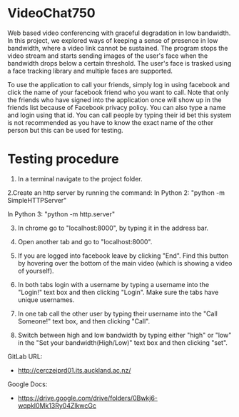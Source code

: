 # VideoChat750
Web based video conferencing with graceful degradation in low bandwidth. In this project, we explored ways of 
keeping a sense of presence in low bandwidth, where a video link cannot be sustained. The program stops the video stream
and starts sending images of the user's face when the bandwidth drops below a certain threshold. The user's face is trasked
using a face tracking library  and multiple faces are supported.

To use the application to call your friends, simply log in using facebook and click the name of your facebook friend who you want to call.
Note that only the friends who have signed into the application once will show up in the friends list because of Facebook privacy policy.
You can also type a name and login using that id. You can call people by typing their id bet this system is not recommended as you have to know the exact name of the other person but this can be used for testing.


# Testing procedure 

1. In a terminal navigate to the project folder.

2.Create an http server by running the command:
In Python 2:
"python -m SimpleHTTPServer"

In Python 3:
"python -m http.server"

3. In chrome go to "localhost:8000", by typing it in the address bar.

4. Open another tab and go to "localhost:8000".

5. If you are logged into facebook leave by clicking "End". Find this button by hovering over the bottom of the main video (which is showing a video of yourself).

6. In both tabs login with a username by typing a username into the "Login!" text box and then clicking "Login". Make sure the tabs have unique usernames.

7. In one tab call the other user by typing their username into the "Call Someone!" text box, and then clicking "Call".

8. Switch between high and low bandwidth by typing either "high" or "low" in the "Set your bandwidth(High/Low)" text box and then clicking "set".



GitLab URL:
 - http://cerczeiprd01.its.auckland.ac.nz/
 
Google Docs:
 - https://drive.google.com/drive/folders/0Bwkj6-wqpkl0Mk13Ry04ZlkwcGc